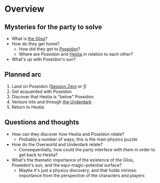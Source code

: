 # Overview

## Mysteries for the party to solve

- What is [the Gliss](World/Gliss.md)?
- How do they get home?
  - How did they get to [Poseidon](World/Poseidon.md)?
  - Where are Poseidon and [Hestia](World/Hestia.md) in relation to each other?
- What's up with Poseidon's sun?

## Planned arc

1. Land on Poseidon ([Session Zero](Sessions/Session0.md) or [1](Sessions/Session1.md))
2. Get acquainted with Poseidon
3. Discover that Hestia is "below" Poseidon
4. Venture into and through [the Underdark](World/Underdark.md)
5. Return to Hestia

## Questions and thoughts

- How can they discover how Hestia and Poseidon relate?
  - Probably a number of ways, this is the main physics puzzle
- How do the Overworld and Underdark relate?
  - Consequentially, how could the party interface with them in order to get back to Hestia?
- What's the thematic importance of the existence of the Gliss, Poseidon's sun, and the equi-magic-potential surface?
  - Maybe it's just a physics discovery, and that holds intrinsic importance from the perspective of the characters and players
